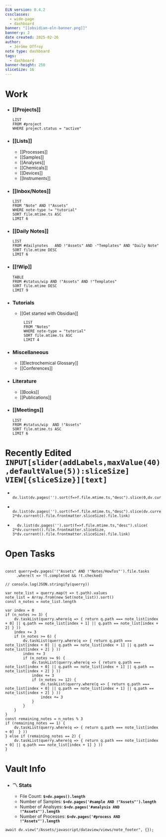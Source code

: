 ```yaml
---
ELN version: 0.4.2
cssclasses:
  - wide-page
  - dashboard
banner: "[[obsidian-eln-banner.png]]"
banner-y: 2
date created: 2025-02-26
author:
  - Jérôme Offroy
note type: dashboard
tags:
  - dashboard
banner-height: 250
sliceSize: 16
---
```

# Work
- ### [[Projects]]
  ```dataview
  LIST
  FROM #project
  WHERE project.status = "active"
  ```

- ### [[Lists]]
	- [[Processes]]
	- [[Samples]]
	- [[Analyses]]
	- [[Chemicals]]
	- [[Devices]]
	- [[Instruments]]

- ### [[Inbox/Notes]]
  ```dataview
  LIST
  FROM "Note" AND !"Assets"
  WHERE note-type != "tutorial"
  SORT file.mtime.ts ASC
  LIMIT 6
  ```

- ### [[Daily Notes]]
  ```dataview
  LIST
  FROM #dailynotes   AND !"Assets" AND -"Templates" AND "Daily Note"
  SORT file.mtime DESC
  LIMIT 6
  ```

- ### [[!Wip]]
  ```dataview
  TABLE
  FROM #status/wip AND !"Assets" AND !"Templates"
  SORT file.mtime DESC
  LIMIT 9
  ```

- ### Tutorials
   - [[Get started with Obsidian]]
   ```dataview
        LIST
        FROM "Notes"
        WHERE note-type = "tutorial"
        SORT file.mtime.ts ASC
        LIMIT 4
   ```

- ### Miscellaneous
	 - [[Electrochemical Glossary]]
	 - [[Conferences]]

- ### Literature
	 - [[Books]]
	 - [[Publications]]

- ### [[Meetings]]
  ```dataview
  LIST
  FROM #status/wip  AND !"Assets"
  SORT file.mtime.ts ASC
  LIMIT 6
  ```
# Recently Edited &nbsp; &nbsp; &nbsp; &nbsp; &nbsp; &nbsp; `INPUT[slider(addLabels,maxValue(40),defaultValue(5)):sliceSize]` `VIEW[{sliceSize}][text]` 
-
  ```dataviewjs
    dv.list(dv.pages('').sort(f=>f.file.mtime.ts,"desc").slice(0,dv.current().file.frontmatter.sliceSize).file.link)
   ```
-
  ```dataviewjs
    dv.list(dv.pages('').sort(f=>f.file.mtime.ts,"desc").slice(dv.current().file.frontmatter.sliceSize, 2*dv.current().file.frontmatter.sliceSize).file.link)
   ```
-
  ```dataviewjs
    dv.list(dv.pages('').sort(f=>f.file.mtime.ts,"desc").slice( 2*dv.current().file.frontmatter.sliceSize,  3*dv.current().file.frontmatter.sliceSize).file.link)
   ```


# Open Tasks

```dataviewjs

const querry=dv.pages('!"Assets" AND !"Notes/HowTos"').file.tasks
     .where(t => !t.completed && !t.checked)

// console.log(JSON.stringify(querry))

var note_list = querry.map(t => t.path).values
note_list = Array.from(new Set(note_list)).sort()
const n_notes = note_list.length

var index = 0
if (n_notes >= 3) {
    dv.taskList(querry.where(q => { return q.path === note_list[index + 0] || q.path == note_list[index + 1] || q.path == note_list[index + 2] } ))
    index += 3
    if (n_notes >= 6) {
        dv.taskList(querry.where(q => { return q.path === note_list[index + 0] || q.path == note_list[index + 1] || q.path == note_list[index + 2] } ))
        index += 3
        if (n_notes >= 9) {
            dv.taskList(querry.where(q => { return q.path === note_list[index + 0] || q.path == note_list[index + 1] || q.path == note_list[index + 2] } ))
            index += 3
            if (n_notes >= 12) {
                dv.taskList(querry.where(q => { return q.path === note_list[index + 0] || q.path == note_list[index + 1] || q.path == note_list[index + 2] } ))
                index += 3
            }
        }
    }
}
const remaining_notes = n_notes % 3
if (remaining_notes == 1) {
    dv.taskList(querry.where(q => { return q.path === note_list[index + 0]  } ))
} else if (remaining_notes == 2) {
    dv.taskList(querry.where(q => { return q.path === note_list[index + 0] || q.path === note_list[index + 1] } ))
}
```

# Vault Info

- ### 〽️ Stats
	-  File Count: **`$=dv.pages().length`**
	-  Number of Samples: **`$=dv.pages('#sample AND !"Assets"').length`**
	-  Number of Analsyes: **`$=dv.pages('#analysis AND !"Assets"').length`**
	-  Number of Processes: **`$=dv.pages('#process AND !"Assets"').length`**



```dataviewjs
await dv.view("/Assets/javascript/dataview/views/note_footer", {});
```
